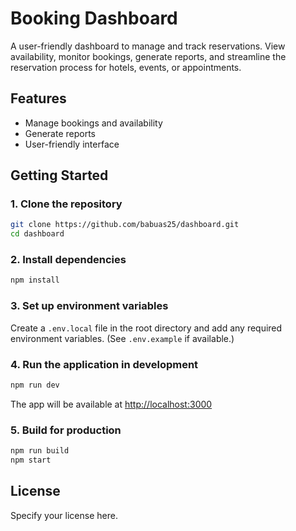 # Booking Dashboard

A user-friendly dashboard to manage and track reservations. View availability, monitor bookings, generate reports, and streamline the reservation process for hotels, events, or appointments.

## Features
- Manage bookings and availability
- Generate reports
- User-friendly interface

## Getting Started

### 1. Clone the repository
```bash
git clone https://github.com/babuas25/dashboard.git
cd dashboard
```

### 2. Install dependencies
```bash
npm install
```

### 3. Set up environment variables
Create a `.env.local` file in the root directory and add any required environment variables. (See `.env.example` if available.)

### 4. Run the application in development
```bash
npm run dev
```
The app will be available at [http://localhost:3000](http://localhost:3000)

### 5. Build for production
```bash
npm run build
npm start
```

## License
Specify your license here. 